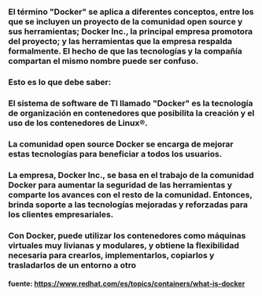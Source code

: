 ### El término "Docker" se aplica a diferentes conceptos, entre los que se incluyen un proyecto de la comunidad open source y sus herramientas; Docker Inc., la principal empresa promotora del proyecto; y las herramientas que la empresa respalda formalmente. El hecho de que las tecnologías y la compañía compartan el mismo nombre puede ser confuso.

### Esto es lo que debe saber:

### El sistema de software de TI llamado "Docker" es la tecnología de organización en contenedores que posibilita la creación y el uso de los contenedores de Linux®.
###     La comunidad open source Docker se encarga de mejorar estas tecnologías para beneficiar a todos los usuarios.
###     La empresa, Docker Inc., se basa en el trabajo de la comunidad Docker para aumentar la seguridad de las herramientas y comparte los avances con el resto de la comunidad. Entonces, brinda soporte a las tecnologías mejoradas y reforzadas para los clientes empresariales.

### Con Docker, puede utilizar los contenedores como máquinas virtuales muy livianas y modulares, y obtiene la flexibilidad necesaria para crearlos, implementarlos, copiarlos y trasladarlos de un entorno a otro

#### fuente: https://www.redhat.com/es/topics/containers/what-is-docker